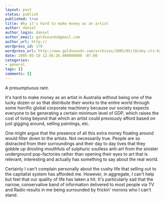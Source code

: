 ```yaml
---
layout: post
status: publish
published: true
title: Why it's hard to make money as an artist
author: daniel
author_login: daniel
author_email: goldsounds@gmail.com
author_url: http://
wordpress_id: 170
wordpress_url: http://www.goldsounds.com/archives/2005/05/10/why-its-hard-to-make-money-as-an-artist/
date: 2005-05-10 12:56:26.000000000 -07:00
categories:
- general
tags: []
comments: []
---
```

A presumptuous rant.

It's hard to make money as an artist in Australia without being one of the lucky dozen or so that distribute their works to the entire world through some horrific global corporate machinery because our society expects everyone to be generating a certain minimum level of GDP, which raises the cost of living beyond that which an artist could previously afford based on just gigging around, selling paintings, etc. 

One might argue that the presence of all this extra money floating around would filter down to the artists. Not necessarily true. People are so distracted from their surroundings and their day to day lives that they gobble up drooling mouthfuls of sulphuric soulless anti-art from the sinister underground pop-factories rather than opening their eyes to art that is relevant, interesting and actually has something to say about the real world.

Certainly I can't complain personally about the cushy life that selling out to the capitalist system has afforded me. However, in aggregate, I can't help but feel that our quality of life has taken a hit. It's particularly sad that the narrow, conservative band of information delivered to most people via TV and Radio results in me being surrounded by frickin' morons who I can't stand.
